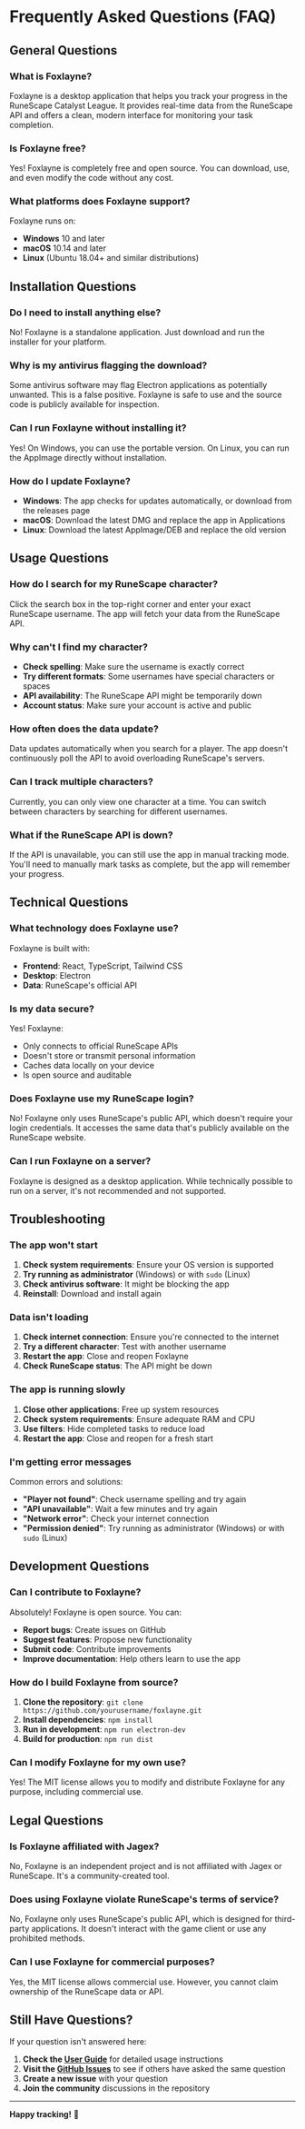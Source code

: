 # Frequently Asked Questions (FAQ)

## General Questions

### What is Foxlayne?
Foxlayne is a desktop application that helps you track your progress in the RuneScape Catalyst League. It provides real-time data from the RuneScape API and offers a clean, modern interface for monitoring your task completion.

### Is Foxlayne free?
Yes! Foxlayne is completely free and open source. You can download, use, and even modify the code without any cost.

### What platforms does Foxlayne support?
Foxlayne runs on:
- **Windows** 10 and later
- **macOS** 10.14 and later  
- **Linux** (Ubuntu 18.04+ and similar distributions)

## Installation Questions

### Do I need to install anything else?
No! Foxlayne is a standalone application. Just download and run the installer for your platform.

### Why is my antivirus flagging the download?
Some antivirus software may flag Electron applications as potentially unwanted. This is a false positive. Foxlayne is safe to use and the source code is publicly available for inspection.

### Can I run Foxlayne without installing it?
Yes! On Windows, you can use the portable version. On Linux, you can run the AppImage directly without installation.

### How do I update Foxlayne?
- **Windows**: The app checks for updates automatically, or download from the releases page
- **macOS**: Download the latest DMG and replace the app in Applications
- **Linux**: Download the latest AppImage/DEB and replace the old version

## Usage Questions

### How do I search for my RuneScape character?
Click the search box in the top-right corner and enter your exact RuneScape username. The app will fetch your data from the RuneScape API.

### Why can't I find my character?
- **Check spelling**: Make sure the username is exactly correct
- **Try different formats**: Some usernames have special characters or spaces
- **API availability**: The RuneScape API might be temporarily down
- **Account status**: Make sure your account is active and public

### How often does the data update?
Data updates automatically when you search for a player. The app doesn't continuously poll the API to avoid overloading RuneScape's servers.

### Can I track multiple characters?
Currently, you can only view one character at a time. You can switch between characters by searching for different usernames.

### What if the RuneScape API is down?
If the API is unavailable, you can still use the app in manual tracking mode. You'll need to manually mark tasks as complete, but the app will remember your progress.

## Technical Questions

### What technology does Foxlayne use?
Foxlayne is built with:
- **Frontend**: React, TypeScript, Tailwind CSS
- **Desktop**: Electron
- **Data**: RuneScape's official API

### Is my data secure?
Yes! Foxlayne:
- Only connects to official RuneScape APIs
- Doesn't store or transmit personal information
- Caches data locally on your device
- Is open source and auditable

### Does Foxlayne use my RuneScape login?
No! Foxlayne only uses RuneScape's public API, which doesn't require your login credentials. It accesses the same data that's publicly available on the RuneScape website.

### Can I run Foxlayne on a server?
Foxlayne is designed as a desktop application. While technically possible to run on a server, it's not recommended and not supported.

## Troubleshooting

### The app won't start
1. **Check system requirements**: Ensure your OS version is supported
2. **Try running as administrator** (Windows) or with `sudo` (Linux)
3. **Check antivirus software**: It might be blocking the app
4. **Reinstall**: Download and install again

### Data isn't loading
1. **Check internet connection**: Ensure you're connected to the internet
2. **Try a different character**: Test with another username
3. **Restart the app**: Close and reopen Foxlayne
4. **Check RuneScape status**: The API might be down

### The app is running slowly
1. **Close other applications**: Free up system resources
2. **Check system requirements**: Ensure adequate RAM and CPU
3. **Use filters**: Hide completed tasks to reduce load
4. **Restart the app**: Close and reopen for a fresh start

### I'm getting error messages
Common errors and solutions:
- **"Player not found"**: Check username spelling and try again
- **"API unavailable"**: Wait a few minutes and try again
- **"Network error"**: Check your internet connection
- **"Permission denied"**: Try running as administrator (Windows) or with `sudo` (Linux)

## Development Questions

### Can I contribute to Foxlayne?
Absolutely! Foxlayne is open source. You can:
- **Report bugs**: Create issues on GitHub
- **Suggest features**: Propose new functionality
- **Submit code**: Contribute improvements
- **Improve documentation**: Help others learn to use the app

### How do I build Foxlayne from source?
1. **Clone the repository**: `git clone https://github.com/yourusername/foxlayne.git`
2. **Install dependencies**: `npm install`
3. **Run in development**: `npm run electron-dev`
4. **Build for production**: `npm run dist`

### Can I modify Foxlayne for my own use?
Yes! The MIT license allows you to modify and distribute Foxlayne for any purpose, including commercial use.

## Legal Questions

### Is Foxlayne affiliated with Jagex?
No, Foxlayne is an independent project and is not affiliated with Jagex or RuneScape. It's a community-created tool.

### Does using Foxlayne violate RuneScape's terms of service?
No, Foxlayne only uses RuneScape's public API, which is designed for third-party applications. It doesn't interact with the game client or use any prohibited methods.

### Can I use Foxlayne for commercial purposes?
Yes, the MIT license allows commercial use. However, you cannot claim ownership of the RuneScape data or API.

## Still Have Questions?

If your question isn't answered here:

1. **Check the [User Guide](user-guide.md)** for detailed usage instructions
2. **Visit the [GitHub Issues](https://github.com/yourusername/foxlayne/issues)** to see if others have asked the same question
3. **Create a new issue** with your question
4. **Join the community** discussions in the repository

---

**Happy tracking!** 🦊


